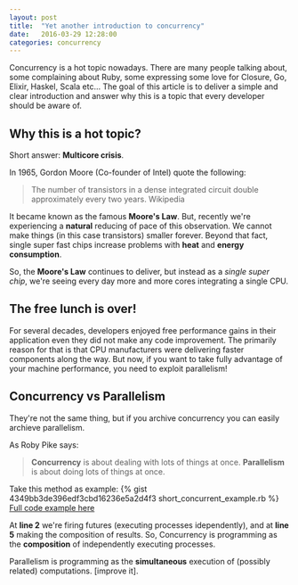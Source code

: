 ```yaml
---
layout: post
title:  "Yet another introduction to concurrency"
date:   2016-03-29 12:28:00
categories: concurrency
---
```



Concurrency is a hot topic nowadays. There are many people talking about, some
complaining about Ruby, some expressing some love for Closure, Go, Elixir,
Haskel, Scala etc… The goal of this article is to deliver a simple and clear
introduction and answer why this is a topic that every developer should be
aware of.

## Why this is a hot topic?

Short answer: __Multicore crisis__.

In 1965, Gordon Moore (Co-founder of Intel) quote the following:

> The number of transistors in a dense integrated circuit double approximately
> every two years. Wikipedia

It became known as the famous __Moore's Law__. But, recently we're
experiencing a __natural__ reducing of pace of this observation. We cannot make  things (in
this case transistors) smaller forever. Beyond that fact, single super fast chips
increase problems with __heat__ and __energy consumption__.

So, the __Moore's Law__ continues to deliver, but instead as a _single
super chip_, we're seeing every day more and more cores integrating a single CPU.

## The free lunch is over!

For several decades, developers enjoyed free performance gains in their
application even they did not make any code improvement. The primarily
reason for that is that CPU manufacturers were delivering faster components
along the way. But now, if you want to take fully advantage of your machine performance, you need to
exploit parallelism!

## Concurrency vs Parallelism

They're not the same thing, but if you archive
concurrency you can easily archieve parallelism.

As Roby Pike says:

> __Concurrency__ is about dealing with lots of things at once.
> __Parallelism__ is about doing lots of things at once.

Take this method as example:
{% gist 4349bb3de396edf3cbd16236e5a2d4f3 short_concurrent_example.rb %}
[Full code example here](https://gist.github.com/nandosousafr/4349bb3de396edf3cbd16236e5a2d4f3#file-concurrent_example-rb)

At __line 2__ we're firing futures (executing processes idependently), and at
__line 5__ making the composition of results. So, Concurrency is
programming as the __composition__ of independently executing processes.

Parallelism is programming as the __simultaneous__ execution of (possibly
related) computations. [improve it].

